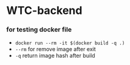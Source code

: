 # WTC-backend


### for testing docker file
* `docker run --rm -it $(docker build -q .)`
* `--rm` for remove image after exit
* `-q` return image hash after build